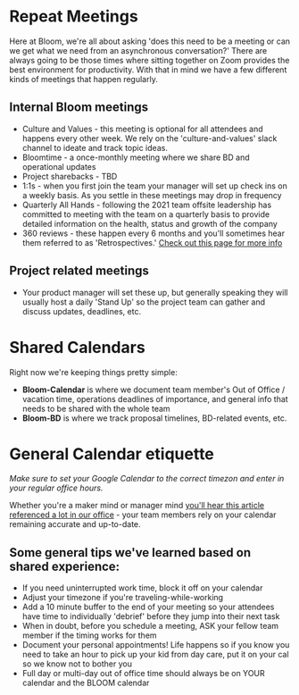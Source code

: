 # Repeat Meetings
Here at Bloom, we're all about asking 'does this need to be a meeting or can we get what we need from an asynchronous conversation?' There are always going to be those times where sitting together on Zoom provides the best environment for productivity. 
With that in mind we have a few different kinds of meetings that happen regularly. 

## Internal Bloom meetings
* Culture and Values - this meeting is optional for all attendees and happens every other week. We rely on the 'culture-and-values' slack channel to ideate and track topic ideas. 
* Bloomtime - a once-monthly meeting where we share BD and operational updates
* Project sharebacks - TBD
* 1:1s - when you first join the team your manager will set up check ins on a weekly basis. As you settle in these meetings may drop in frequency
* Quarterly All Hands - following the 2021 team offsite leadership has committed to meeting with the team on a quarterly basis to provide detailed information on the health, status and growth of the company
* 360 reviews - these happen every 6 months and you'll sometimes hear them referred to as 'Retrospectives.' [Check out this page for more info](https://bloom-handbook.readthedocs.io/en/latest/03-policies/360-reviews/)

## Project related meetings
* Your product manager will set these up, but generally speaking they will usually host a daily 'Stand Up' so the project team can gather and discuss updates, deadlines, etc. 

# Shared Calendars
Right now we're keeping things pretty simple:
* **Bloom-Calendar** is where we document team member's Out of Office / vacation time, operations deadlines of importance, and general info that needs to be shared with the whole team
* **Bloom-BD** is where we track proposal timelines, BD-related events, etc. 

# General Calendar etiquette
*Make sure to set your Google Calendar to the correct timezon and enter in your regular office hours.*

Whether you're a maker mind or manager mind [you'll hear this article referenced a lot in our office](https://medium.com/coaching-notes/maker-mind-vs-manager-mind-f4e01d294d34) - your team members rely on your calendar remaining accurate and up-to-date.

## Some general tips we've learned based on shared experience:
* If you need uninterrupted work time, block it off on your calendar
* Adjust your timezone if you're traveling-while-working
* Add a 10 minute buffer to the end of your meeting so your attendees have time to individually 'debrief' before they jump into their next task
* When in doubt, before you schedule a meeting, ASK your fellow team member if the timing works for them 
* Document your personal appointments! Life happens so if you know you need to take an hour to pick up your kid from day care, put it on your cal so we know not to bother you
* Full day or multi-day out of office time should always be on YOUR calendar and the BLOOM calendar

